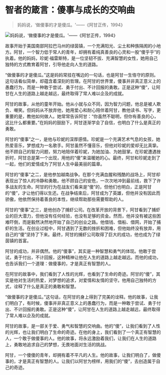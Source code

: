 # 智者的箴言：傻事与成长的交响曲

> 妈妈说，‘做傻事的才是傻瓜。'——《阿甘正传，1994》

![妈妈说，‘做傻事的才是傻瓜。'——《阿甘正传，1994》](/images/24b592573fa249cb93dee3dea010f543.jpg)


故事开始于美国南部阿拉巴马州的绿茵镇，一个充满阳光、尘土和种族隔阂的小地方。阿甘，一个智力低于常人的青年，却拥有着纯真善良的心灵和一股“傻乎乎”的执着。他的妈妈，珍妮·福雷斯特，是一位坚韧不拔、充满智慧的女性，她用自己独特的方式教育着阿甘，引导他走向人生的道路。

“做傻事的才是傻瓜。”这是妈妈常挂在嘴边的一句话，也是阿甘一生恪守的原则。这句话看似简单，却蕴含着深刻的哲理。在阿甘的世界里，傻事并非真正意义上的愚蠢行为，而是一种敢于尝试、勇于付出、不计回报的勇敢。正是这种“傻”，让阿甘在人生的道路上越走越远，最终取得了常人难以企及的成就。

阿甘的故事，从他的童年开始。他从小就与众不同，因为智力问题，他总是被人欺负、嘲笑。但妈妈从不放弃他，她用爱心和耐心陪伴着阿甘，教他读书、写字，更重要的是，教他如何做人。她常常告诉阿甘：“你虽然不聪明，但你有善良的心，这比什么都重要。”在妈妈的鼓励下，阿甘逐渐学会了自信，也明白了什么是真正的勇敢。

阿甘的“傻事”之一，是他与珍妮的深厚感情。珍妮是一个充满艺术气息的女孩，她热爱音乐，梦想成为一名歌手。阿甘虽然不懂音乐，但他对珍妮的爱却无比真挚。他不顾自己的智力问题，努力地陪伴着珍妮，为她加油、为她鼓掌。在珍妮遭遇挫折时，阿甘总是第一个出现，用他的“傻”来温暖她的心。最终，阿甘和珍妮走到了一起，他们的爱情成为了阿甘人生中最美丽的篇章。

阿甘的“傻事”之二，是他参加越南战争。在那个充满血腥和残酷的战场上，阿甘却表现出了惊人的冷静和勇敢。他不顾自己的安危，一次次地冲到最前线，救下了许多战友的生命。阿甘的行为在战友们看来是“傻”的，但他们也明白，正是阿甘的“傻”，才让他们得以生还。在战争结束后，阿甘成为了英雄，但他并没有因此而骄傲，他依然保持着善良的本性，继续帮助那些需要帮助的人。

阿甘的“傻事”之三，是他创办了捕虾公司。在改革开放的背景下，阿甘看到了捕虾业的巨大潜力，但他没有任何经验，也没有足够的资金。然而，他并没有被这些困难吓倒，而是毅然决然地开始了自己的创业之路。他借钱、借船、借网，开始了捕虾的生活。在创业过程中，阿甘遇到了无数的挫折和困难，但他始终没有放弃，用自己的“傻”坚持了下来。最终，阿甘的捕虾公司取得了巨大的成功，他也成为了绿茵镇的首富。

阿甘的成功，并非偶然。他的“傻事”，其实是一种智慧和勇气的体现。他敢于尝试，勇于付出，不计回报，这种精神让他在人生的道路上越走越远。而他的成功，也告诉我们一个道理：做傻事的，才是真正有智慧的人。

在阿甘的故事中，我们看到了人性的光辉，也看到了生命的奇迹。阿甘的“傻”，其实是他对生活的热爱，对梦想的追求，对爱情和友情的坚守。他用自己独特的方式，诠释了什么是真正的勇敢和智慧。

“做傻事的才是傻瓜。”这句话，在阿甘的身上得到了完美的诠释。他的故事，让我们明白了，有时候，傻事并非真正意义上的愚蠢行为，而是一种敢于尝试、勇于付出、不计回报的勇敢。正是这种“傻”，让阿甘在人生的道路上越走越远，最终取得了常人难以企及的成就。

阿甘的故事，是一部关于爱、勇气和智慧的交响曲。他的“傻”，让我们看到了人性的光辉，也让我们明白了生命的奇迹。在他的身上，我们看到了一个真正有智慧的人，一个敢于做傻事的人。他的故事，将永远激励着我们，让我们在人生的道路上，勇敢地追求自己的梦想，无畏地面对生活的挑战。

阿甘，一个傻傻的青年，却拥有着不平凡的人生。他的故事，让我们明白了，做傻事的，才是真正有智慧的人。让我们以阿甘为榜样，用我们的“傻”，去创造属于自己的奇迹。